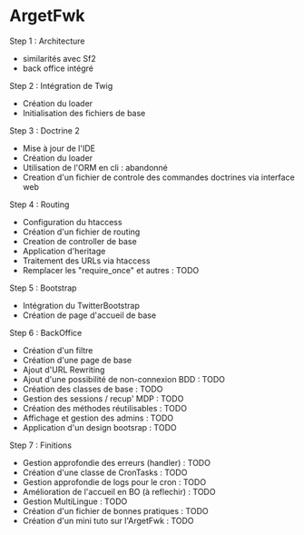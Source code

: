 ArgetFwk
========

Step 1 : Architecture
- similarités avec Sf2
- back office intégré

Step 2 : Intégration de Twig
- Création du loader
- Initialisation des fichiers de base

Step 3 : Doctrine 2
- Mise à jour de l'IDE
- Création du loader
- Utilisation de l'ORM en cli : abandonné
- Creation d'un fichier de controle des commandes doctrines via interface web

Step 4 : Routing
- Configuration du htaccess
- Création d'un fichier de routing
- Creation de controller de base
- Application d'heritage
- Traitement des URLs via htaccess
- Remplacer les "require_once" et autres       : TODO

Step 5 : Bootstrap
- Intégration du TwitterBootstrap
- Création de page d'accueil de base

Step 6 : BackOffice
- Création d'un filtre
- Création d'une page de base
- Ajout d'URL Rewriting
- Ajout d'une possibilité de non-connexion BDD  : TODO
- Création des classes de base                  : TODO
- Gestion des sessions / recup' MDP             : TODO
- Création des méthodes réutilisables           : TODO
- Affichage et gestion des admins               : TODO
- Application d'un design bootsrap              : TODO

Step 7 : Finitions
- Gestion approfondie des erreurs (handler)     : TODO
- Création d'une classe de CronTasks            : TODO
- Gestion approfondie de logs pour le cron      : TODO
- Amélioration de l'accueil en BO (à reflechir) : TODO
- Gestion MultiLingue                           : TODO
- Création d'un fichier de bonnes pratiques     : TODO
- Création d'un mini tuto sur l'ArgetFwk        : TODO


